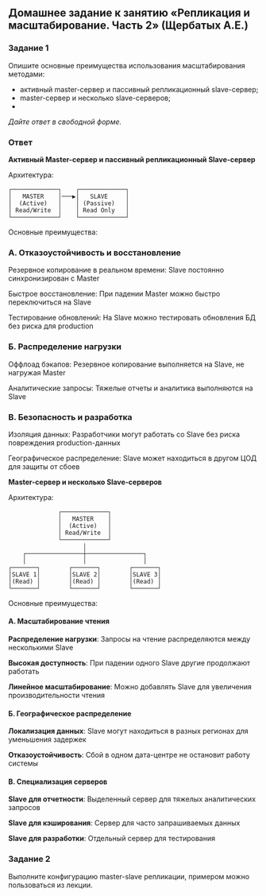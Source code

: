 ## Домашнее задание к занятию «Репликация и масштабирование. Часть 2» (Щербатых А.Е.)
### Задание 1
Опишите основные преимущества использования масштабирования методами:

- активный master-сервер и пассивный репликационный slave-сервер;
- master-сервер и несколько slave-серверов;
- 
*Дайте ответ в свободной форме.*

### Ответ

**Активный Master-сервер и пассивный репликационный Slave-сервер**

Архитектура:

``` text
┌─────────────┐    ┌─────────────┐
│   MASTER    │───▶│   SLAVE     │
│  (Active)   │    │ (Passive)   │
│ Read/Write  │    │ Read Only   │
└─────────────┘    └─────────────┘
```
Основные преимущества:

### А. Отказоустойчивость и восстановление

Резервное копирование в реальном времени: Slave постоянно синхронизирован с Master 

Быстрое восстановление: При падении Master можно быстро переключиться на Slave

Тестирование обновлений: На Slave можно тестировать обновления БД без риска для production

### Б. Распределение нагрузки

Оффлоад бэкапов: Резервное копирование выполняется на Slave, не нагружая Master

Аналитические запросы: Тяжелые отчеты и аналитика выполняются на Slave

### В. Безопасность и разработка

Изоляция данных: Разработчики могут работать со Slave без риска повреждения production-данных

Географическое распределение: Slave может находиться в другом ЦОД для защиты от сбоев

**Master-сервер и несколько Slave-серверов**

Архитектура:

``` text
              ┌─────────────┐
              │   MASTER    │
              │  (Active)   │
              │ Read/Write  │
              └─────────────┘
                     │
    ┌────────────────┼────────────────┐
    │                │                │
┌───────┐        ┌───────┐        ┌───────┐
│SLAVE 1│        │SLAVE 2│        │SLAVE 3│
│(Read) │        │(Read) │        │(Read) │
└───────┘        └───────┘        └───────┘
```
Основные преимущества:
#### А. Масштабирование чтения ####

**Распределение нагрузки**: Запросы на чтение распределяются между несколькими Slave

**Высокая доступность**: При падении одного Slave другие продолжают работать

**Линейное масштабирование**: Можно добавлять Slave для увеличения производительности чтения

#### Б. Географическое распределение ####

**Локализация данных**: Slave могут находиться в разных регионах для уменьшения задержек

**Отказоустойчивость**: Сбой в одном дата-центре не остановит работу системы

#### В. Специализация серверов ####

**Slave для отчетности**: Выделенный сервер для тяжелых аналитических запросов

**Slave для кэширования**: Сервер для часто запрашиваемых данных

**Slave для разработки**: Отдельный сервер для тестирования

### Задание 2
Выполните конфигурацию master-slave репликации, примером можно пользоваться из лекции.
